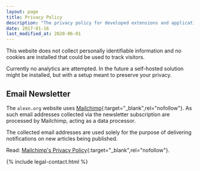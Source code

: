 ```yaml
---
layout: page
title: Privacy Policy
description: "The privacy policy for developed extensions and applications"
date: 2017-01-16
last_modified_at: 2020-06-01
---
```


<p class="intro withcap">
  This website does not collect personally identifiable information and no cookies are installed that could be used to track visitors.
</p>

Currently no analytics are attempted. In the future a self-hosted solution might be installed, but with a setup meant to preserve your privacy.

## Email Newsletter

The `alexn.org` website uses [Mailchimp](https://mailchimp.com/){:target="_blank",rel="nofollow"}. As such email addresses collected via the newsletter subscription are processed by Mailchimp, acting as a data processor.

The collected email addresses are used solely for the purpose of delivering notifications on new articles being published.

Read: [Mailchimp's Privacy Policy](https://mailchimp.com/legal/privacy/#3._Privacy_for_Contacts){:target="_blank",rel="nofollow"}.

{% include legal-contact.html %}
